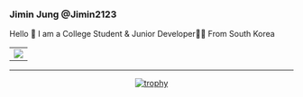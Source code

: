 ### Jimin Jung @Jimin2123

Hello 👋 I am a College Student & Junior Developer🧑‍💻 From South Korea

<table>
  <tr>
    <td>
      <img src="https://metrics.lecoq.io/jimin2123?template=classic&base.repositories=0&languages=1&languages.ignored=c%2Cc%2B%2B%2Cjava&config.timezone=Asia%2FSeoul&config.animated=true">
    </td>
  </tr>
</table>

<hr/>

<div align="center">

[![trophy](https://github-profile-trophy.vercel.app/?username=jimin2123&theme=&margin-w=10)](https://github.com/ryo-ma/github-profile-trophy)

</div>
